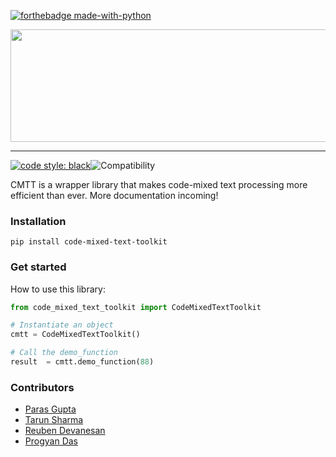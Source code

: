 

[![forthebadge made-with-python](http://ForTheBadge.com/images/badges/made-with-python.svg)](https://www.python.org/)
<!-- [![forthebadge](https://forthebadge.com/images/badges/made-with-java.svg)](https://forthebadge.com) -->

<div align = center>
<a href = "github.com/plugyawn"><img width="600px" height="180px" src= "https://user-images.githubusercontent.com/76529011/185376373-787f65d5-b78b-4f11-a7fb-e9aa19dc3a04.png"></a>
</div>

-----------------------------------------
[![code style: black](https://img.shields.io/badge/code%20style-black-000000.svg)](https://github.com/psf/black)![Compatibility](https://img.shields.io/badge/compatible%20with-python3.9.x-blue.svg)

CMTT is a wrapper library that makes code-mixed text processing more efficient than ever. More documentation incoming!

### Installation
```
pip install code-mixed-text-toolkit
```

### Get started
How to use this library:

```Python
from code_mixed_text_toolkit import CodeMixedTextToolkit

# Instantiate an object
cmtt = CodeMixedTextToolkit()

# Call the demo_function
result  = cmtt.demo_function(88)
```

### Contributors
 - [Paras Gupta](https://github.com/paras-gupt)
 - [Tarun Sharma](https://github.com/tarun2001sharma)
 - [Reuben Devanesan](https://github.com/Reuben27)
 - [Progyan Das](https://github.com/plugyawn)
